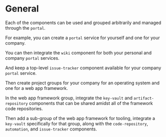 # General

Each of the components can be used and grouped arbitrarily and managed through the `portal`.

For example, you can create a `portal` service for yourself and one for your company.

You can then integrate the `wiki` component for both your personal and company `portal` services.

And keep a top-level `issue-tracker` component available for your company `portal` service.

Then create project groups for your company for an operating system and one for a web app framework.

In the web app framework group, integrate the `key-vault` and `artifact-repository` components that can be shared amidst all of the framework code repositories.

Then add a sub-group of the web app framework for tooling, integrate a `key-vault` specifically for that group, along with the `code-repository`, `automation`, and `issue-tracker` components.
